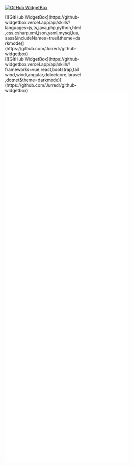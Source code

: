 [![GitHub WidgetBox](https://github-widgetbox.vercel.app/api/profile?username=dubstepmad&data=followers,repositories,stars,commits&theme=darkmode)](https://github.com/Jurredr/github-widgetbox)

<div style="width:49%">
  [![GitHub WidgetBox](https://github-widgetbox.vercel.app/api/skills?languages=js,ts,java,php,python,html,css,csharp,xml,json,yaml,mysql,lua,sass&includeNames=true&theme=darkmode)](https://github.com/Jurredr/github-widgetbox)
</div>

<div style="width:49%">
  [![GitHub WidgetBox](https://github-widgetbox.vercel.app/api/skills?frameworks=vue,react,bootstrap,tailwind,windi,angular,dotnetcore,laravel,dotnet&theme=darkmode)](https://github.com/Jurredr/github-widgetbox)
</div>

<img align="center" src="/github-metrics.svg" alt="Metrics" width="400">
